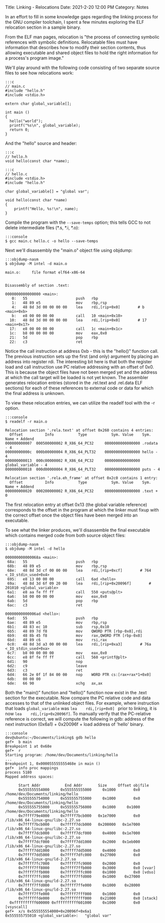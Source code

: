 Title: Linking - Relocations
Date: 2021-2-20 12:00 PM 
Category: Notes

In an effort to fill in some knowledge gaps regarding the linking process for the GNU compiler toolchain, I spent a few minutes exploring the ELF relocation section in a sample binary.

From the ELF man pages, relocation is "the process of connecting symbolic references with symbolic definitions. Relocatable files must have information that describes how to modify their section contents, thus allowing executable and shared object files to hold the right information for a process's program image."

We'll play around with the following code consisting of two separate source files to see how relocations work:

```
:::c
// main.c
#include "hello.h"
#include <stdio.h>

extern char global_variable[];

int main ()
{
  hello("world");
  printf("%s\n", global_variable);
  return 0;
}
```

And the "hello" source and header:
```
:::c
// hello.h
void hello(const char *name);
```

```
:::c
// hello.c
#include <stdio.h>
#include "hello.h"

char global_variable[] = "global var";

void hello(const char *name)
{
    printf("Hello, %s!\n", name);
}
```

Compile the program with the `--save-temps` option; this tells GCC to not delete intermediate files (\*.s, \*.i, \*.o):
```
:::console
$ gcc main.c hello.c -o hello --save-temps
```

Next we'll disassembly the "main.o" object file using objdump:
```
:::objdump-nasm
$ objdump -M intel -d main.o

main.o:     file format elf64-x86-64


Disassembly of section .text:

0000000000000000 <main>:
   0:	55                   	push   rbp
   1:	48 89 e5             	mov    rbp,rsp
   4:	48 8d 3d 00 00 00 00 	lea    rdi,[rip+0x0]        # b <main+0xb>
   b:	e8 00 00 00 00       	call   10 <main+0x10>
  10:	48 8d 3d 00 00 00 00 	lea    rdi,[rip+0x0]        # 17 <main+0x17>
  17:	e8 00 00 00 00       	call   1c <main+0x1c>
  1c:	b8 00 00 00 00       	mov    eax,0x0
  21:	5d                   	pop    rbp
  22:	c3                   	ret    
```
Notice the call instruction at address 0xb - this is the "hello()" function call. The previous instruction sets up the first (and only) argument by placing an address into register rdi. The interesting bit here is that both the register load and call instruction use PC relative addressing with an offset of 0x0. This is because the object files have not been merged yet and the address at which the call target will be loaded is not yet known. The assembler generates relocation entries (stored in the .rel.text and .rel.data ELF sections) for each of these references to external code or data for which the final address is unknown.

To view these relocation entries, we can utilize the readelf tool with the -r option.
```
:::console
$ readelf -r main.o

Relocation section '.rela.text' at offset 0x260 contains 4 entries:
  Offset          Info           Type           Sym. Value    Sym. Name + Addend
000000000007  000500000002 R_X86_64_PC32     0000000000000000 .rodata - 4
00000000000c  000b00000004 R_X86_64_PLT32    0000000000000000 hello - 4
000000000013  000c00000002 R_X86_64_PC32     0000000000000000 global_variable - 4
000000000018  000d00000004 R_X86_64_PLT32    0000000000000000 puts - 4

Relocation section '.rela.eh_frame' at offset 0x2c0 contains 1 entry:
  Offset          Info           Type           Sym. Value    Sym. Name + Addend
000000000020  000200000002 R_X86_64_PC32     0000000000000000 .text + 0
```

The first relocation entry at offset 0x13 (the global variable reference) corresponds to the offset in the program at which the linker must fixup with the correct offset once the object files have been merged into an executable.

To see what the linker produces, we'll disassemble the final executable which contains merged code from both source object files:
```
:::objdump-nasm
$ objdump -M intel -d hello

000000000000068a <main>:
 68a:	55                   	push   rbp
 68b:	48 89 e5             	mov    rbp,rsp
 68e:	48 8d 3d cf 00 00 00 	lea    rdi,[rip+0xcf]        # 764 <_IO_stdin_used+0x4>
 695:	e8 13 00 00 00       	call   6ad <hello>
 69a:	48 8d 3d 6f 09 20 00 	lea    rdi,[rip+0x20096f]        # 201010 <global_variable>
 6a1:	e8 aa fe ff ff       	call   550 <puts@plt>
 6a6:	b8 00 00 00 00       	mov    eax,0x0
 6ab:	5d                   	pop    rbp
 6ac:	c3                   	ret    

00000000000006ad <hello>:
 6ad:	55                   	push   rbp
 6ae:	48 89 e5             	mov    rbp,rsp
 6b1:	48 83 ec 10          	sub    rsp,0x10
 6b5:	48 89 7d f8          	mov    QWORD PTR [rbp-0x8],rdi
 6b9:	48 8b 45 f8          	mov    rax,QWORD PTR [rbp-0x8]
 6bd:	48 89 c6             	mov    rsi,rax
 6c0:	48 8d 3d a3 00 00 00 	lea    rdi,[rip+0xa3]        # 76a <_IO_stdin_used+0xa>
 6c7:	b8 00 00 00 00       	mov    eax,0x0
 6cc:	e8 8f fe ff ff       	call   560 <printf@plt>
 6d1:	90                   	nop
 6d2:	c9                   	leave  
 6d3:	c3                   	ret    
 6d4:	66 2e 0f 1f 84 00 00 	nop    WORD PTR cs:[rax+rax*1+0x0]
 6db:	00 00 00 
 6de:	66 90                	xchg   ax,ax

```
Both the "main()" function and "hello()" function now exist in the .text section for the executable. Now compare the PC relative code and data accesses to that of the unlinked object files. For example, where instruction that loads `global_variable` was `lea    rdi,[rip+0x0] ` prior to linking, it is now `lea    rdi,[rip+0x20096f]`. To manually verify that the PC-relative reference is correct, we will compute the following in gdb: address of the next instruction (0x6a1) + 0x20096f + load address of 'hello' binary.


```
:::console
dev@ubuntu:~/Documents/linking$ gdb hello
gef➤  b main 
Breakpoint 1 at 0x68e
gef➤  r
Starting program: /home/dev/Documents/linking/hello 
...
Breakpoint 1, 0x000055555555468e in main ()
gef➤  info proc mappings
process 5180
Mapped address spaces:

      Start Addr           End Addr       Size     Offset objfile
      0x555555554000     0x555555555000     0x1000        0x0 /home/dev/Documents/linking/hello
      0x555555754000     0x555555755000     0x1000        0x0 /home/dev/Documents/linking/hello
      0x555555755000     0x555555756000     0x1000     0x1000 /home/dev/Documents/linking/hello
      0x7ffff79e4000     0x7ffff7bcb000   0x1e7000        0x0 /lib/x86_64-linux-gnu/libc-2.27.so
      0x7ffff7bcb000     0x7ffff7dcb000   0x200000   0x1e7000 /lib/x86_64-linux-gnu/libc-2.27.so
      0x7ffff7dcb000     0x7ffff7dcf000     0x4000   0x1e7000 /lib/x86_64-linux-gnu/libc-2.27.so
      0x7ffff7dcf000     0x7ffff7dd1000     0x2000   0x1eb000 /lib/x86_64-linux-gnu/libc-2.27.so
      0x7ffff7dd1000     0x7ffff7dd5000     0x4000        0x0 
      0x7ffff7dd5000     0x7ffff7dfc000    0x27000        0x0 /lib/x86_64-linux-gnu/ld-2.27.so
      0x7ffff7fc7000     0x7ffff7fc9000     0x2000        0x0 
      0x7ffff7ff8000     0x7ffff7ffb000     0x3000        0x0 [vvar]
      0x7ffff7ffb000     0x7ffff7ffc000     0x1000        0x0 [vdso]
      0x7ffff7ffc000     0x7ffff7ffd000     0x1000    0x27000 /lib/x86_64-linux-gnu/ld-2.27.so
      0x7ffff7ffd000     0x7ffff7ffe000     0x1000    0x28000 /lib/x86_64-linux-gnu/ld-2.27.so
      0x7ffff7ffe000     0x7ffff7fff000     0x1000        0x0 
      0x7ffffffde000     0x7ffffffff000    0x21000        0x0 [stack]
  0xffffffffff600000 0xffffffffff601000     0x1000        0x0 [vsyscall]
gef➤  x/s 0x555555554000+0x20096f+0x6a1
0x555555755010 <global_variable>:	"global var"
```


